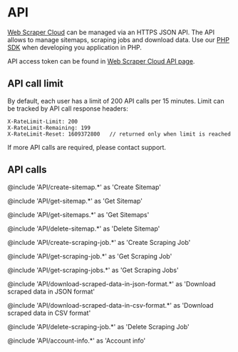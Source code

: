 # API

[Web Scraper Cloud][cloud] can be managed via an HTTPS JSON API.
The API allows to manage sitemaps, scraping jobs and download data.
Use our [PHP SDK][sdk] when developing you application in PHP.

API access token can be found in [Web Scraper Cloud API page][api-page].

## API call limit

By default, each user has a limit of 200 API calls per 15 minutes. Limit can be tracked by API call response headers:

```
X-RateLimit-Limit: 200
X-RateLimit-Remaining: 199
X-RateLimit-Reset: 1609372800   // returned only when limit is reached
```

If more API calls are required, please contact support.

## API calls

@include 'API/create-sitemap.*' as 'Create Sitemap'

@include 'API/get-sitemap.*' as 'Get Sitemap'

@include 'API/get-sitemaps.*' as 'Get Sitemaps'

@include 'API/delete-sitemap.*' as 'Delete Sitemap'

@include 'API/create-scraping-job.*' as 'Create Scraping Job'

@include 'API/get-scraping-job.*' as 'Get Scraping Job'

@include 'API/get-scraping-jobs.*' as 'Get Scraping Jobs'

@include 'API/download-scraped-data-in-json-format.*' as 'Download scraped data in JSON format'

@include 'API/download-scraped-data-in-csv-format.*' as 'Download scraped data in CSV format'

@include 'API/delete-scraping-job.*' as 'Delete Scraping Job'

@include 'API/account-info.*' as 'Account info'

[cloud]: https://www.webscraper.io/cloud-scraper
[sdk]: https://github.com/webscraperio/api-client-php
[api-page]: https://cloud.webscraper.io/api
